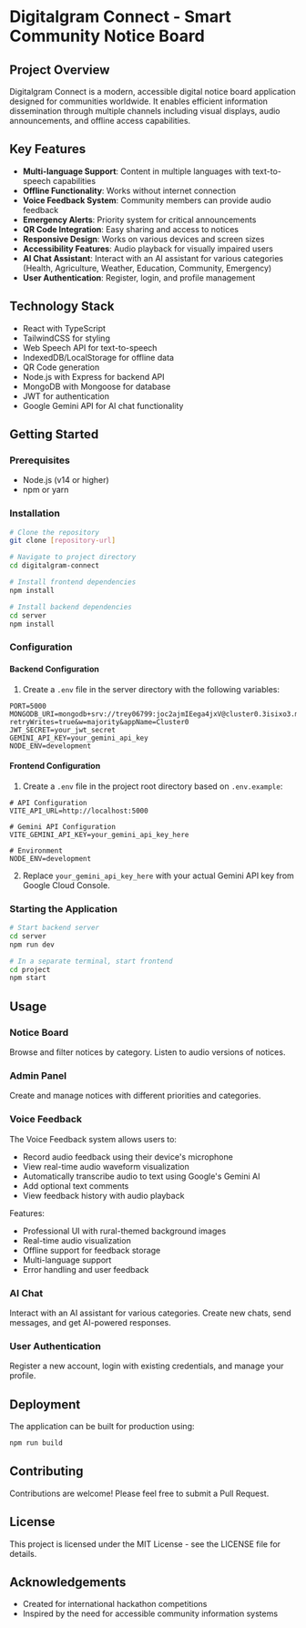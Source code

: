 # Digitalgram Connect - Smart Community Notice Board

## Project Overview
Digitalgram Connect is a modern, accessible digital notice board application designed for communities worldwide. It enables efficient information dissemination through multiple channels including visual displays, audio announcements, and offline access capabilities.

## Key Features
- **Multi-language Support**: Content in multiple languages with text-to-speech capabilities
- **Offline Functionality**: Works without internet connection
- **Voice Feedback System**: Community members can provide audio feedback
- **Emergency Alerts**: Priority system for critical announcements
- **QR Code Integration**: Easy sharing and access to notices
- **Responsive Design**: Works on various devices and screen sizes
- **Accessibility Features**: Audio playback for visually impaired users
- **AI Chat Assistant**: Interact with an AI assistant for various categories (Health, Agriculture, Weather, Education, Community, Emergency)
- **User Authentication**: Register, login, and profile management

## Technology Stack
- React with TypeScript
- TailwindCSS for styling
- Web Speech API for text-to-speech
- IndexedDB/LocalStorage for offline data
- QR Code generation
- Node.js with Express for backend API
- MongoDB with Mongoose for database
- JWT for authentication
- Google Gemini API for AI chat functionality

## Getting Started

### Prerequisites
- Node.js (v14 or higher)
- npm or yarn

### Installation
```bash
# Clone the repository
git clone [repository-url]

# Navigate to project directory
cd digitalgram-connect

# Install frontend dependencies
npm install

# Install backend dependencies
cd server
npm install
```

### Configuration

#### Backend Configuration
1. Create a `.env` file in the server directory with the following variables:
```
PORT=5000
MONGODB_URI=mongodb+srv://trey06799:joc2ajmIEega4jxV@cluster0.3isixo3.mongodb.net/?retryWrites=true&w=majority&appName=Cluster0
JWT_SECRET=your_jwt_secret
GEMINI_API_KEY=your_gemini_api_key
NODE_ENV=development
```

#### Frontend Configuration
1. Create a `.env` file in the project root directory based on `.env.example`:
```
# API Configuration
VITE_API_URL=http://localhost:5000

# Gemini API Configuration
VITE_GEMINI_API_KEY=your_gemini_api_key_here

# Environment
NODE_ENV=development
```

2. Replace `your_gemini_api_key_here` with your actual Gemini API key from Google Cloud Console.

### Starting the Application
```bash
# Start backend server
cd server
npm run dev

# In a separate terminal, start frontend
cd project
npm start
```

## Usage

### Notice Board
Browse and filter notices by category. Listen to audio versions of notices.

### Admin Panel
Create and manage notices with different priorities and categories.

### Voice Feedback
The Voice Feedback system allows users to:
- Record audio feedback using their device's microphone
- View real-time audio waveform visualization
- Automatically transcribe audio to text using Google's Gemini AI
- Add optional text comments
- View feedback history with audio playback

Features:
- Professional UI with rural-themed background images
- Real-time audio visualization
- Offline support for feedback storage
- Multi-language support
- Error handling and user feedback

### AI Chat
Interact with an AI assistant for various categories. Create new chats, send messages, and get AI-powered responses.

### User Authentication
Register a new account, login with existing credentials, and manage your profile.

## Deployment
The application can be built for production using:
```bash
npm run build
```

## Contributing
Contributions are welcome! Please feel free to submit a Pull Request.

## License
This project is licensed under the MIT License - see the LICENSE file for details.

## Acknowledgements
- Created for international hackathon competitions
- Inspired by the need for accessible community information systems